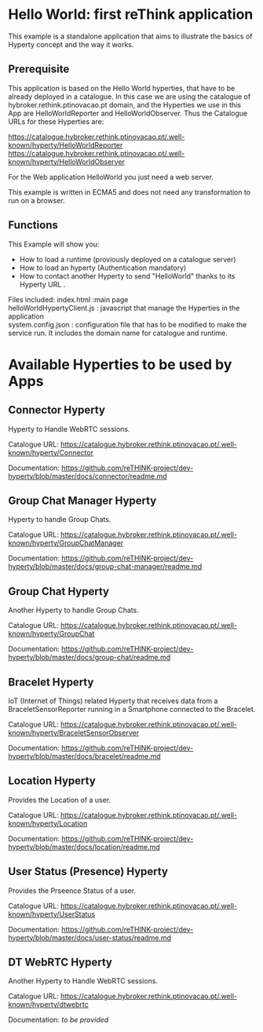 


# Hello World: first reThink application
This example is a standalone application that aims to illustrate the basics of Hyperty concept and the way it works.


## Prerequisite

This application is based on the Hello World hyperties, that have to be already deployed in a catalogue. In this case we are using the catalogue of hybroker.rethink.ptinovacao.pt domain, and the Hyperties we use in this App are HelloWorldReporter and HelloWorldObserver. Thus the Catalogue URLs for these Hyperties are:

https://catalogue.hybroker.rethink.ptinovacao.pt/.well-known/hyperty/HelloWorldReporter  
https://catalogue.hybroker.rethink.ptinovacao.pt/.well-known/hyperty/HelloWorldObserver  

For the Web application HelloWorld you just need a web server.  

This example is written in ECMA5 and does not need any transformation to run on a browser.

## Functions
This Example will show you:  
 * How to load a runtime (proviously deployed on a catalogue server)  
 * How to load an hyperty (Authentication mandatory)  
 * How to contact another Hyperty to send "HelloWorld" thanks to its Hyperty URL .   

Files included:
index.html :main page  
helloWorldHypertyClient.js : javascript that manage the Hyperties in the application  
system.config.json : configuration file that has to be modified to make the service run. It includes the domain name for catalogue and runtime.

# Available Hyperties to be used by Apps

## Connector Hyperty

Hyperty to Handle WebRTC sessions.

Catalogue URL:
https://catalogue.hybroker.rethink.ptinovacao.pt/.well-known/hyperty/Connector

Documentation:
https://github.com/reTHINK-project/dev-hyperty/blob/master/docs/connector/readme.md

## Group Chat Manager Hyperty

Hyperty to handle Group Chats.

Catalogue URL:
https://catalogue.hybroker.rethink.ptinovacao.pt/.well-known/hyperty/GroupChatManager

Documentation:
https://github.com/reTHINK-project/dev-hyperty/blob/master/docs/group-chat-manager/readme.md

## Group Chat Hyperty

Another Hyperty to handle Group Chats.

Catalogue URL:
https://catalogue.hybroker.rethink.ptinovacao.pt/.well-known/hyperty/GroupChat

Documentation:
https://github.com/reTHINK-project/dev-hyperty/blob/master/docs/group-chat/readme.md

## Bracelet Hyperty

IoT (Internet of Things) related Hyperty that receives data from a BraceletSensorReporter running in a Smartphone connected to the Bracelet.

Catalogue URL:
https://catalogue.hybroker.rethink.ptinovacao.pt/.well-known/hyperty/BraceletSensorObserver

Documentation:
https://github.com/reTHINK-project/dev-hyperty/blob/master/docs/bracelet/readme.md

## Location Hyperty

Provides the Location of a user.

Catalogue URL:
https://catalogue.hybroker.rethink.ptinovacao.pt/.well-known/hyperty/Location

Documentation:
https://github.com/reTHINK-project/dev-hyperty/blob/master/docs/location/readme.md

## User Status (Presence) Hyperty

Provides the Prseence Status of a user.

Catalogue URL:
https://catalogue.hybroker.rethink.ptinovacao.pt/.well-known/hyperty/UserStatus

Documentation:
https://github.com/reTHINK-project/dev-hyperty/blob/master/docs/user-status/readme.md

## DT WebRTC Hyperty

Another Hyperty to Handle WebRTC sessions.

Catalogue URL:
https://catalogue.hybroker.rethink.ptinovacao.pt/.well-known/hyperty/dtwebrtc

Documentation:
*to be provided*
